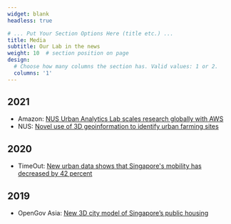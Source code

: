```yaml
---
widget: blank
headless: true

# ... Put Your Section Options Here (title etc.) ...
title: Media
subtitle: Our Lab in the news
weight: 10  # section position on page
design:
  # Choose how many columns the section has. Valid values: 1 or 2.
  columns: '1'
---
```


## 2021

* Amazon: [NUS Urban Analytics Lab scales research globally with AWS](https://aws.amazon.com/blogs/publicsector/nus-urban-analytics-lab-scales-research-globally-aws/)
* NUS: [Novel use of 3D geoinformation to identify urban farming sites](https://news.nus.edu.sg/novel-use-of-3d-geoinformation-to-identify-urban-farming-sites/)

## 2020

* TimeOut: [New urban data shows that Singapore's mobility has decreased by 42 percent](https://www.timeout.com/singapore/news/new-urban-data-shows-that-singapores-mobility-has-decreased-by-42-percent-041520)

## 2019

* OpenGov Asia: [New 3D city model of Singapore’s public housing](https://opengovasia.com/new-3d-city-model-of-singapores-public-housing/)